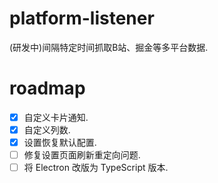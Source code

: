 # platform-listener
(研发中)间隔特定时间抓取B站、掘金等多平台数据.

# roadmap
 - [x] 自定义卡片通知.
 - [x] 自定义列数.
 - [x] 设置恢复默认配置.
 - [ ] 修复设置页面刷新重定向问题.
 - [ ] 将 Electron 改版为 TypeScript 版本.
